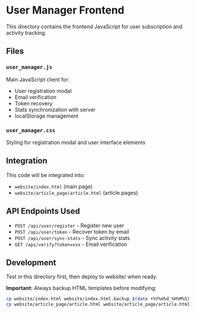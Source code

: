 # User Manager Frontend

This directory contains the frontend JavaScript for user subscription and activity tracking.

## Files

### `user_manager.js`
Main JavaScript client for:
- User registration modal
- Email verification
- Token recovery
- Stats synchronization with server
- localStorage management

### `user_manager.css`
Styling for registration modal and user interface elements

## Integration

This code will be integrated into:
- `website/index.html` (main page)
- `website/article_page/article.html` (article pages)

## API Endpoints Used

- `POST /api/user/register` - Register new user
- `POST /api/user/token` - Recover token by email
- `POST /api/user/sync-stats` - Sync activity stats
- `GET /api/verify?token=xxx` - Email verification

## Development

Test in this directory first, then deploy to website/ when ready.

**Important:** Always backup HTML templates before modifying:
```bash
cp website/index.html website/index.html.backup_$(date +%Y%m%d_%H%M%S)
cp website/article_page/article.html website/article_page/article.html.backup_$(date +%Y%m%d_%H%M%S)
```
